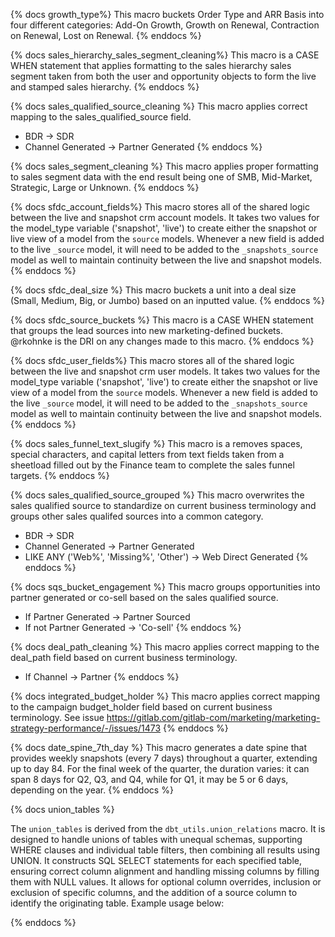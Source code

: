 {% docs growth_type%}
This macro buckets Order Type and ARR Basis into four different categories: Add-On Growth, Growth on Renewal, Contraction on Renewal, Lost on Renewal.
{% enddocs %}

{% docs sales_hierarchy_sales_segment_cleaning%}
This macro is a CASE WHEN statement that applies formatting to the sales hierarchy sales segment taken from both the user and opportunity objects to form the live and stamped sales hierarchy.
{% enddocs %}

{% docs sales_qualified_source_cleaning %}
This macro applies correct mapping to the sales_qualified_source field.
* BDR -> SDR
* Channel Generated -> Partner Generated
{% enddocs %}

{% docs sales_segment_cleaning %}
This macro applies proper formatting to sales segment data with the end result being one of SMB, Mid-Market, Strategic, Large or Unknown.
{% enddocs %}

{% docs sfdc_account_fields%}
This macro stores all of the shared logic between the live and snapshot crm account models. It takes two values for the model_type variable ('snapshot', 'live') to create either the snapshot or live view of a model from the `source` models. Whenever a new field is added to the live `_source` model, it will need to be added to the `_snapshots_source` model as well to maintain continuity between the live and snapshot models.
{% enddocs %}

{% docs sfdc_deal_size %}
This macro buckets a unit into a deal size (Small, Medium, Big, or Jumbo) based on an inputted value.
{% enddocs %}

{% docs sfdc_source_buckets %}
This macro is a CASE WHEN statement that groups the lead sources into new marketing-defined buckets. @rkohnke is the DRI on any changes made to this macro.
{% enddocs %}

{% docs sfdc_user_fields%}
This macro stores all of the shared logic between the live and snapshot crm user models. It takes two values for the model_type variable ('snapshot', 'live') to create either the snapshot or live view of a model from the `source` models. Whenever a new field is added to the live `_source` model, it will need to be added to the `_snapshots_source` model as well to maintain continuity between the live and snapshot models.
{% enddocs %}

{% docs sales_funnel_text_slugify %}
This macro is a removes spaces, special characters, and capital letters from text fields taken from a sheetload filled out by the Finance team to complete the sales funnel targets.
{% enddocs %}

{% docs sales_qualified_source_grouped %}
This macro overwrites the sales qualified source to standardize on current business terminology and groups other sales qualifed sources into a common category.
* BDR -> SDR
* Channel Generated -> Partner Generated
* LIKE ANY ('Web%', 'Missing%', 'Other') -> Web Direct Generated
{% enddocs %}

{% docs sqs_bucket_engagement %}
This macro groups opportunities into partner generated or co-sell based on the sales qualified source.
* If Partner Generated -> Partner Sourced
* If not Partner Generated -> 'Co-sell'
{% enddocs %}

{% docs deal_path_cleaning %}
This macro applies correct mapping to the deal_path field based on current business terminology.
* If Channel -> Partner
{% enddocs %}


{% docs integrated_budget_holder %}
This macro applies correct mapping to the campaign budget_holder field based on current business terminology. See issue https://gitlab.com/gitlab-com/marketing/marketing-strategy-performance/-/issues/1473
{% enddocs %}


{% docs date_spine_7th_day %}
This macro generates a date spine that provides weekly snapshots (every 7 days) throughout a quarter, extending up to day 84. For the final week of the quarter, the duration varies: it can span 8 days for Q2, Q3, and Q4, while for Q1, it may be 5 or 6 days, depending on the year.
{% enddocs %}


{% docs union_tables %}

The `union_tables` is derived from the `dbt_utils.union_relations` macro. It is designed to handle unions of tables with unequal schemas, supporting WHERE clauses and individual table filters, then combining all results using UNION. It constructs SQL SELECT statements for each specified table, ensuring correct column alignment and handling missing columns by filling them with NULL values. It allows for optional column overrides, inclusion or exclusion of specific columns, and the addition of a source column to identify the originating table. Example usage below:




{% enddocs %}